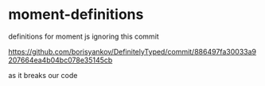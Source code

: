 # moment-definitions

definitions for moment js ignoring this commit

https://github.com/borisyankov/DefinitelyTyped/commit/886497fa30033a9207664ea4b04bc078e35145cb

as it breaks our code
